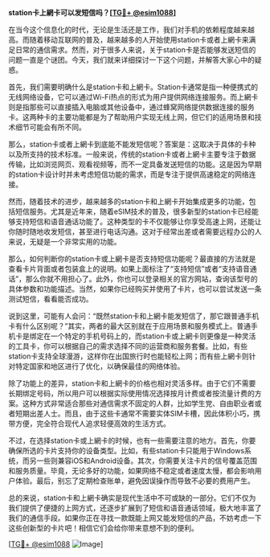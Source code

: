 **station卡上網卡可以发短信吗？[[TG💪+ @esim1088](https://t.me/s/esim1088)]**

在当今这个信息化的时代，无论是生活还是工作，我们对手机的依赖程度越来越高。而随着移动互联网的普及，越来越多的人开始使用station卡或者上網卡来满足日常的通信需求。然而，对于很多人来说，关于station卡是否能够发送短信的问题一直是个谜团。今天，我们就来详细探讨一下这个问题，并解答大家心中的疑惑。

首先，我们需要明确什么是station卡和上網卡。Station卡通常是指一种便携式的无线网络设备，它可以通过Wi-Fi热点的形式为用户提供网络连接服务。而上網卡则是指那些可以直接插入电脑或其他设备中，通过蜂窝网络提供数据连接的服务卡。这两种卡的主要功能都是为了帮助用户实现无线上网，但它们的适用场景和技术细节可能会有所不同。

那么，station卡或者上網卡到底能不能发短信呢？答案是：这取决于具体的卡种以及所支持的技术标准。一般来说，传统的station卡或者上網卡主要专注于数据传输，比如浏览网页、观看视频等，而不一定具备发送短信的功能。这是因为早期的station卡设计时并未考虑短信功能的需求，而是专注于提供高速稳定的网络连接。

然而，随着技术的进步，越来越多的station卡和上網卡开始集成更多的功能，包括短信服务。尤其是近年来，随着eSIM技术的普及，很多新型的station卡已经能够支持短信和语音通话功能了。这种类型的卡不仅能够让你享受高速上网，还能让你随时随地收发短信，甚至进行电话沟通。这对于经常出差或者需要远程办公的人来说，无疑是一个非常实用的功能。

那么，如何判断你的station卡或上網卡是否支持短信功能呢？最直接的方法就是查看卡片背面或者包装盒上的说明。如果上面标注了“支持短信”或者“支持语音通话”，那么你就不用担心了。此外，你也可以登录相关的官方网站，查询该型号的具体参数和功能描述。当然，如果你已经购买并使用了卡片，也可以尝试发送一条测试短信，看看能否成功。

说到这里，可能有人会问：“既然station卡和上網卡能发短信了，那它跟普通手机卡有什么区别呢？”其实，两者的最大区别就在于应用场景和服务模式上。普通手机卡是绑定在一个特定的手机号码上的，而station卡或上網卡则更像是一种灵活的工具卡，你可以根据自己的需求选择不同的运营商和服务套餐。比如，有些station卡支持全球漫游，这样你在出国旅行时也能轻松上网；而有些上網卡则针对特定国家和地区进行了优化，以确保最佳的网络体验。

除了功能上的差异，station卡和上網卡的价格也相对灵活多样。由于它们不需要长期绑定号码，所以用户可以根据实际使用情况选择按月计费或者按流量计费的方案。这种方式非常适合那些对通信需求不固定的人群，比如学生党、自由职业者或者短期出差人士。而且，由于这些卡通常不需要实体SIM卡槽，因此体积小巧，携带方便，完全符合现代人追求轻便高效的生活方式。

不过，在选择station卡或上網卡的时候，也有一些需要注意的地方。首先，你要确保所选的卡片支持你的设备类型。比如，有些station卡只能用于Windows系统，而另一些则兼容iOS和Android设备。其次，你需要关注卡片的信号覆盖范围和服务质量。毕竟，无论多好的功能，如果网络不稳定或者速度太慢，都会影响用户体验。最后，别忘了定期检查账单，避免因误操作而导致不必要的费用产生。

总的来说，station卡和上網卡确实是现代生活中不可或缺的一部分。它们不仅为我们提供了便捷的上网方式，还逐步扩展到了短信和语音通话领域，极大地丰富了我们的通信手段。如果你正在寻找一款既能上网又能发短信的产品，不妨考虑一下这些创新型的卡片吧！相信它们会给你带来意想不到的便利。

[[TG💪+ @esim1088](https://t.me/s/esim1088) ![Image](https://i.postimg.cc/4NQfJmqS/Snipaste-2025-05-13-00-14-12.png)]